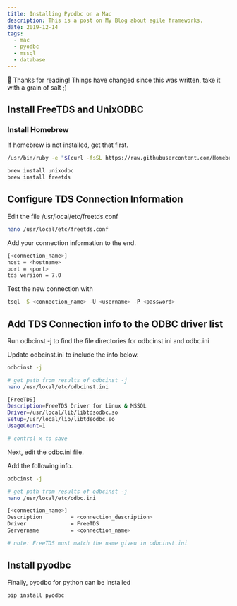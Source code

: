 ```yaml
---
title: Installing Pyodbc on a Mac
description: This is a post on My Blog about agile frameworks.
date: 2019-12-14
tags:
  - mac
  - pyodbc
  - mssql
  - database
---
```


<div class="notification">
 👋 Thanks for reading! Things have changed since this was written, take it with a grain of salt ;)
</div>

## Install FreeTDS and UnixODBC

### Install Homebrew

If homebrew is not installed, get that first.

```bash
/usr/bin/ruby -e "$(curl -fsSL https://raw.githubusercontent.com/Homebrew/install/master/install)"
```

```bash
brew install unixodbc
brew install freetds
```

## Configure TDS Connection Information

Edit the file /usr/local/etc/freetds.conf

```bash
nano /usr/local/etc/freetds.conf
```

Add your connection information to the end.

```bash
[<connection_name>]
host = <hostname>
port = <port>
tds version = 7.0
```

Test the new connection with

```bash
tsql -S <connection_name> -U <username> -P <password>
```

## Add TDS Connection info to the ODBC driver list

Run odbcinst -j to find the file directories for odbcinst.ini and odbc.ini

Update odbcinst.ini to include the info below.

```bash
odbcinst -j

# get path from results of odbcinst -j
nano /usr/local/etc/odbcinst.ini

[FreeTDS]
Description=FreeTDS Driver for Linux & MSSQL
Driver=/usr/local/lib/libtdsodbc.so
Setup=/usr/local/lib/libtdsodbc.so
UsageCount=1

# control x to save
```

Next, edit the odbc.ini file.

Add the following info.

```bash
odbcinst -j

# get path from results of odbcinst -j
nano /usr/local/etc/odbc.ini

[<connection_name>]
Description         = <connection_description>
Driver              = FreeTDS
Servername          = <connection_name>

# note: FreeTDS must match the name given in odbcinst.ini
```

## Install pyodbc

Finally, pyodbc for python can be installed

```bash
pip install pyodbc
```
